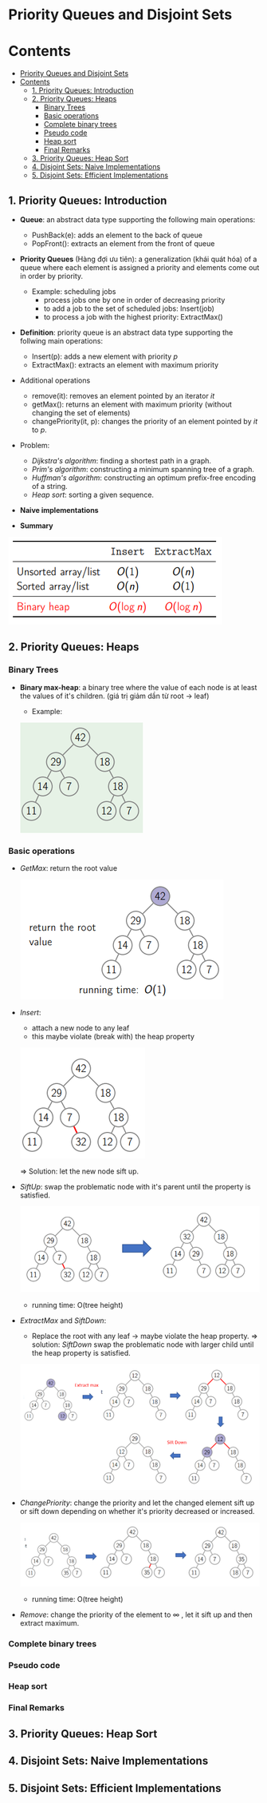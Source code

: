 # Priority Queues and Disjoint Sets

# Contents
- [Priority Queues and Disjoint Sets](#priority-queues-and-disjoint-sets)
- [Contents](#contents)
  - [1. Priority Queues: Introduction <a name="priority_queues_introduction"></a>](#1-priority-queues-introduction-)
  - [2. Priority Queues: Heaps <a name="priority_queues_heaps"></a>](#2-priority-queues-heaps-)
    - [Binary Trees](#binary-trees)
    - [Basic operations](#basic-operations)
    - [Complete binary trees](#complete-binary-trees)
    - [Pseudo code](#pseudo-code)
    - [Heap sort](#heap-sort)
    - [Final Remarks](#final-remarks)
  - [3. Priority Queues: Heap Sort <a name="priority_queues_heap_sort"></a>](#3-priority-queues-heap-sort-)
  - [4. Disjoint Sets: Naive Implementations <a name="disjoint_sets_naive_implementations"></a>](#4-disjoint-sets-naive-implementations-)
  - [5. Disjoint Sets: Efficient Implementations <a name="disjoint_sets_efficient_implementations"></a>](#5-disjoint-sets-efficient-implementations-)


## 1. Priority Queues: Introduction <a name="priority_queues_introduction"></a>

+ **Queue**: an abstract data type supporting the following main operations:
    - PushBack(e): adds an element to the back of queue
    - PopFront(): extracts an element from the front of queue

+ **Priority Queues** (Hàng đợi ưu tiên): a generalization (khái quát hóa) of a queue where each element is assigned a priority and elements come out in order by priority.

    - Example: scheduling jobs
        - process jobs one by one in order of decreasing priority
        - to add a job to the set of scheduled jobs: Insert(job)
        - to process a job with the highest priority: ExtractMax()

+ **Definition**: priority queue is an abstract data type supporting the follwing main operations:
    - Insert(p): adds a new element with priority *p*
    - ExtractMax(): extracts an element with maximum priority

+ Additional operations
    - remove(it): removes an element pointed by an iterator *it*
    - getMax(): returns an element with maximum priority (without changing the set of elements)
    - changePriority(it, p): changes the priority of an element pointed by *it* to *p*.

+ Problem: 
    - *Dijkstra's algorithm*: finding a shortest path in a graph.
    - *Prim's algorithm*: constructing a minimum spanning tree of a graph.
    - *Huffman's algorithm*: constructing an optimum prefix-free encoding of a string.
    - *Heap sort*: sorting a given sequence.

+ **Naive implementations**


+ **Summary**

![priority_queues_intro_summary](./figures/priority_queues_intro_summary.PNG)

## 2. Priority Queues: Heaps <a name="priority_queues_heaps"></a>

### Binary Trees
+ **Binary max-heap**: a binary tree where the value of each node is at least the values of it's children. (giá trị giảm dần từ root -> leaf)

    - Example:
    
    ![example_binary_max_heap](./figures/example_binary_max_heap.PNG)

### Basic operations

+ *GetMax*: return the root value

    ![ex_get_max_binary_max_heap](./figures/ex_get_max_binary_max_heap.PNG)

+ *Insert*:
    - attach a new node to any leaf
    - this maybe violate (break with) the heap property

    ![ex_insert_binary_max_heap](./figures/ex_insert_binary_max_heap.PNG)

    => Solution: let the new node sift up.

+ *SiftUp*: swap the problematic node with it's parent until the property is satisfied.
    
    ![ex_siftup](./figures/ex_siftup.PNG)

    - running time: O(tree height)

+ *ExtractMax* and *SiftDown*: 
    - Replace the root with any leaf -> maybe violate the heap property.
    => solution: *SiftDown* swap the problematic node with larger child until the heap property is satisfied.

    ![ex_extract_max](./figures/ex_extract_max.PNG)

+ *ChangePriority*: change the priority and let the changed element sift up or sift down depending on whether it's priority decreased or increased.

    ![ex_change_priority](./figures/ex_change_priority.PNG)

    - running time: O(tree height)

+ *Remove*: change the priority of the element to $\infty$ , let it sift up and then extract maximum.

### Complete binary trees

### Pseudo code

### Heap sort

### Final Remarks
## 3. Priority Queues: Heap Sort <a name="priority_queues_heap_sort"></a>

## 4. Disjoint Sets: Naive Implementations <a name="disjoint_sets_naive_implementations"></a>

## 5. Disjoint Sets: Efficient Implementations <a name="disjoint_sets_efficient_implementations"></a>
